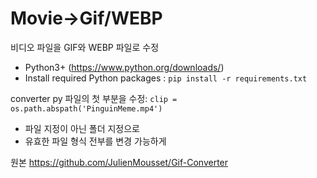 
# Movie->Gif/WEBP

비디오 파일을 GIF와 WEBP 파일로 수정

- Python3+ (https://www.python.org/downloads/)
- Install required Python packages : `pip install -r requirements.txt`


converter py 파일의 첫 부분을 수정: `clip = os.path.abspath('PinguinMeme.mp4')`


* 파일 지정이 아닌 폴더 지정으로
* 유효한 파일 형식 전부를 변경 가능하게

원본 https://github.com/JulienMousset/Gif-Converter

